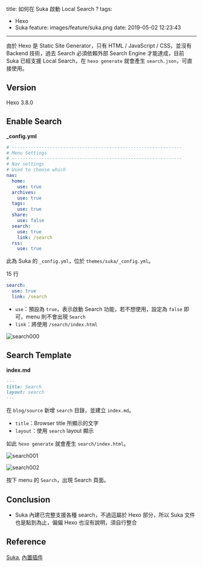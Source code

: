 title: 如何在 Suka 啟動 Local Search ?
tags:
  - Hexo
  - Suka
feature: images/feature/suka.png
date: 2019-05-02 12:23:43
---
由於 Hexo 是 Static Site Generator，只有 HTML / JavaScript / CSS，並沒有 Backend 技術，過去 Search 必須依賴外部 Search Engine 才能達成，目前 Suka 已經支援 Local Search，在 `hexo generate` 就會產生 `search.json`，可直接使用。

<!-- more -->

## Version

Hexo 3.8.0

## Enable Search

**_config.yml**

```yaml
# ---------------------------------------------------------------
# Menu Settings
# ---------------------------------------------------------------
# Nav settings
# Used to choose which
nav:
  home:
    use: true
  archives:
    use: true
  tags:
    use: true
  share:
    use: false
  search:
    use: true
    link: /search
  rss:
    use: true
```

此為 Suka 的 `_config.yml`，位於 `themes/suka/_config.yml`。

15 行

```yaml
search:
  use: true
  link: /search
```

* `use`：預設為 `true`，表示啟動 Search 功能，若不想使用，設定為 `false` 即可，menu 則不會出現 `Search` 
* `link`：將使用 `/search/index.html` 

![search000](/images/suka/search/search000.png)

## Search Template

**index.md**

```markdown
---
title: Search
layout: search
---
```

在 `blog/source` 新增 `search` 目錄，並建立 `index.md`。

- `title`：Browser title 所顯示的文字
- `layout`：使用 `search` layout 顯示

如此 `hexo generate` 就會產生 `search/index.html`。

![search001](/images/suka/search/search001.png)

![search002](/images/suka/search/search002.png)

按下 menu 的 `Search`，出現 Search 頁面。

## Conclusion

* Suka 內建已完整支援各種 search，不過這屬於 Hexo 部分，所以 Suka 文件也是點到為止，偏偏 Hexo 也沒有說明，須自行整合

## Reference

[Suka](https://theme-suka.skk.moe), [內置插件](https://theme-suka.skk.moe/docs/plugin/)